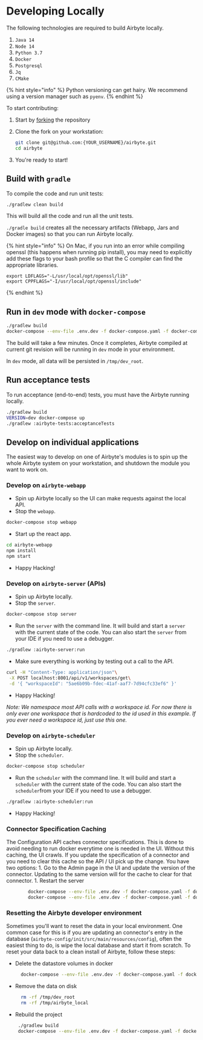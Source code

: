 # Developing Locally

The following technologies are required to build Airbyte locally.

1. `Java 14`
2. `Node 14`
3. `Python 3.7`
4. `Docker`
5. `Postgresql`
6. `Jq`
7. `CMake`

{% hint style="info" %}
Python versioning can get hairy. We recommend using a version manager such as `pyenv`.
{% endhint %}

To start contributing:

1. Start by [forking](https://docs.github.com/en/github/getting-started-with-github/fork-a-repo) the repository
2. Clone the fork on your workstation:

   ```bash
   git clone git@github.com:{YOUR_USERNAME}/airbyte.git
   cd airbyte
   ```

3. You're ready to start!

## Build with `gradle`

To compile the code and run unit tests:

```bash
./gradlew clean build
```

This will build all the code and run all the unit tests.

`./gradle build` creates all the necessary artifacts \(Webapp, Jars and Docker images\) so that you can run Airbyte locally.

{% hint style="info" %}
On Mac, if you run into an error while compiling openssl \(this happens when running pip install\), you may need to explicitly add these flags to your bash profile so that the C compiler can find the appropriate libraries.

```text
export LDFLAGS="-L/usr/local/opt/openssl/lib"
export CPPFLAGS="-I/usr/local/opt/openssl/include"
```
{% endhint %}

## Run in `dev` mode with `docker-compose`

```bash
./gradlew build
docker-compose --env-file .env.dev -f docker-compose.yaml -f docker-compose.dev.yaml up
```

The build will take a few minutes. Once it completes, Airbyte compiled at current git revision will be running in `dev` mode in your environment.

In `dev` mode, all data will be persisted in `/tmp/dev_root`.

## Run acceptance tests

To run acceptance \(end-to-end\) tests, you must have the Airbyte running locally.

```bash
./gradlew build
VERSION=dev docker-compose up
./gradlew :airbyte-tests:acceptanceTests
```

## Develop on individual applications

The easiest way to develop on one of Airbyte's modules is to spin up the whole Airbyte system on your workstation, and shutdown the module you want to work on.

### Develop on `airbyte-webapp`

* Spin up Airbyte locally so the UI can make requests against the local API.
* Stop the `webapp`.

```bash
docker-compose stop webapp
```

* Start up the react app.

```bash
cd airbyte-webapp
npm install
npm start
```

* Happy Hacking!

### Develop on `airbyte-server` \(APIs\)

* Spin up Airbyte locally.
* Stop the `server`.

```bash
docker-compose stop server
```

* Run the `server` with the command line. It will build and start a `server` with the current state of the code. You can also start the `server` from your IDE if you need to use a debugger.

```bash
./gradlew :airbyte-server:run
```

* Make sure everything is working by testing out a call to the API.

```bash
curl -H "Content-Type: application/json"\
 -X POST localhost:8001/api/v1/workspaces/get\
 -d '{ "workspaceId": "5ae6b09b-fdec-41af-aaf7-7d94cfc33ef6" }'
```

* Happy Hacking!

_Note: We namespace most API calls with a workspace id. For now there is only ever one workspace that is hardcoded to the id used in this example. If you ever need a workspace id, just use this one._

### Develop on `airbyte-scheduler`

* Spin up Airbyte locally.
* Stop the `scheduler`.

```bash
docker-compose stop scheduler
```

* Run the `scheduler` with the command line. It will build and start a `scheduler` with the current state of the code. You can also start the `scheduler`from your IDE if you need to use a debugger.

```bash
./gradlew :airbyte-scheduler:run
```

* Happy Hacking!

### Connector Specification Caching

The Configuration API caches connector specifications. This is done to avoid needing to run docker everytime one is needed in the UI. Without this caching, the UI crawls. If you update the specification of a connector and you need to clear this cache so the API / UI pick up the change. You have two options: 1. Go to the Admin page in the UI and update the version of the connector. Updating to the same version will for the cache to clear for that connector. 1. Restart the server

```bash
        docker-compose --env-file .env.dev -f docker-compose.yaml -f docker-compose.dev.yaml down -v
        docker-compose --env-file .env.dev -f docker-compose.yaml -f docker-compose.dev.yaml up
```

### Resetting the Airbyte developer environment

Sometimes you'll want to reset the data in your local environment. One common case for this is if you are updating an connector's entry in the database \(`airbyte-config/init/src/main/resources/config`\), often the easiest thing to do, is wipe the local database and start it from scratch. To reset your data back to a clean install of Airbyte, follow these steps:

* Delete the datastore volumes in docker

  ```bash
    docker-compose --env-file .env.dev -f docker-compose.yaml -f docker-compose.dev.yaml down -v
  ```

* Remove the data on disk

  ```bash
    rm -rf /tmp/dev_root
    rm -rf /tmp/airbyte_local
  ```

* Rebuild the project

  ```bash
   ./gradlew build
   docker-compose --env-file .env.dev -f docker-compose.yaml -f docker-compose.dev.yaml up -V
  ```

